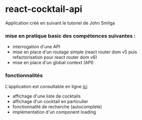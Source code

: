 # react-cocktail-api

Application créé en suivant le tutoriel de John Smilga

### mise en pratique basic des compétences suivantes :
- interrogation d'une API
- mise en place d'un routage simple (react router dom v5 puis refactorisation pour react router dom v6)
- mise en place d'un global context (API)

### fonctionnalités 

L'application est consultable en ligne [ici](https://react-projects-15-cocktails.netlify.app/)

-   affichage d'une liste de cocktails
-   affichage d'un cocktail en particulier
-   fonctionnalité de recherche (autocomplete)
-   implémentation d'un component loading
